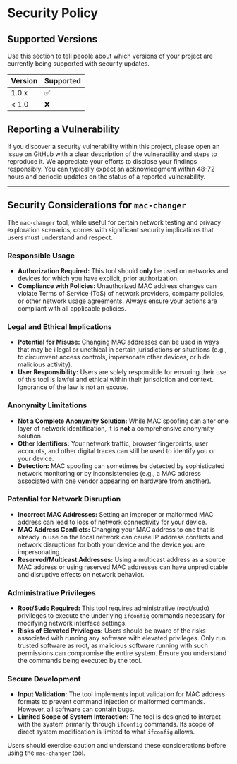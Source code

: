 # Security Policy

## Supported Versions

Use this section to tell people about which versions of your project are
currently being supported with security updates.

| Version | Supported          |
| ------- | ------------------ |
| 1.0.x   | :white_check_mark: |
| < 1.0   | :x:                |

## Reporting a Vulnerability

If you discover a security vulnerability within this project, please open an issue on GitHub with a clear description of the vulnerability and steps to reproduce it. We appreciate your efforts to disclose your findings responsibly. You can typically expect an acknowledgment within 48-72 hours and periodic updates on the status of a reported vulnerability.

---

## Security Considerations for `mac-changer`

The `mac-changer` tool, while useful for certain network testing and privacy exploration scenarios, comes with significant security implications that users must understand and respect.

### Responsible Usage
*   **Authorization Required:** This tool should **only** be used on networks and devices for which you have explicit, prior authorization.
*   **Compliance with Policies:** Unauthorized MAC address changes can violate Terms of Service (ToS) of network providers, company policies, or other network usage agreements. Always ensure your actions are compliant with all applicable policies.

### Legal and Ethical Implications
*   **Potential for Misuse:** Changing MAC addresses can be used in ways that may be illegal or unethical in certain jurisdictions or situations (e.g., to circumvent access controls, impersonate other devices, or hide malicious activity).
*   **User Responsibility:** Users are solely responsible for ensuring their use of this tool is lawful and ethical within their jurisdiction and context. Ignorance of the law is not an excuse.

### Anonymity Limitations
*   **Not a Complete Anonymity Solution:** While MAC spoofing can alter one layer of network identification, it is **not** a comprehensive anonymity solution.
*   **Other Identifiers:** Your network traffic, browser fingerprints, user accounts, and other digital traces can still be used to identify you or your device.
*   **Detection:** MAC spoofing can sometimes be detected by sophisticated network monitoring or by inconsistencies (e.g., a MAC address associated with one vendor appearing on hardware from another).

### Potential for Network Disruption
*   **Incorrect MAC Addresses:** Setting an improper or malformed MAC address can lead to loss of network connectivity for your device.
*   **MAC Address Conflicts:** Changing your MAC address to one that is already in use on the local network can cause IP address conflicts and network disruptions for both your device and the device you are impersonating.
*   **Reserved/Multicast Addresses:** Using a multicast address as a source MAC address or using reserved MAC addresses can have unpredictable and disruptive effects on network behavior.

### Administrative Privileges
*   **Root/Sudo Required:** This tool requires administrative (root/sudo) privileges to execute the underlying `ifconfig` commands necessary for modifying network interface settings.
*   **Risks of Elevated Privileges:** Users should be aware of the risks associated with running any software with elevated privileges. Only run trusted software as root, as malicious software running with such permissions can compromise the entire system. Ensure you understand the commands being executed by the tool.

### Secure Development
*   **Input Validation:** The tool implements input validation for MAC address formats to prevent command injection or malformed commands. However, all software can contain bugs.
*   **Limited Scope of System Interaction:** The tool is designed to interact with the system primarily through `ifconfig` commands. Its scope of direct system modification is limited to what `ifconfig` allows.

Users should exercise caution and understand these considerations before using the `mac-changer` tool.
